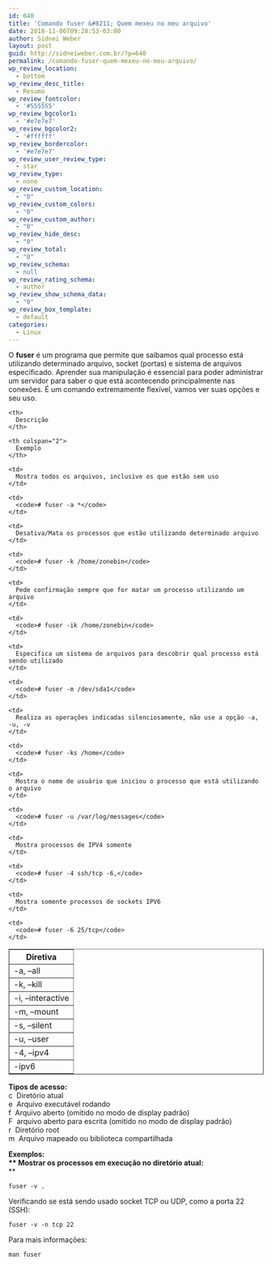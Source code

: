 ```yaml
---
id: 640
title: 'Comando fuser &#8211; Quem mexeu no meu arquivo'
date: 2018-11-06T09:28:53-03:00
author: Sidnei Weber
layout: post
guid: http://sidneiweber.com.br/?p=640
permalink: /comando-fuser-quem-mexeu-no-meu-arquivo/
wp_review_location:
  - bottom
wp_review_desc_title:
  - Resumo
wp_review_fontcolor:
  - '#555555'
wp_review_bgcolor1:
  - '#e7e7e7'
wp_review_bgcolor2:
  - '#ffffff'
wp_review_bordercolor:
  - '#e7e7e7'
wp_review_user_review_type:
  - star
wp_review_type:
  - none
wp_review_custom_location:
  - "0"
wp_review_custom_colors:
  - "0"
wp_review_custom_author:
  - "0"
wp_review_hide_desc:
  - "0"
wp_review_total:
  - "0"
wp_review_schema:
  - null
wp_review_rating_schema:
  - author
wp_review_show_schema_data:
  - "0"
wp_review_box_template:
  - default
categories:
  - Linux
---
```

O **fuser** é um programa que permite que saibamos qual processo está utilizando determinado arquivo, socket (portas) e sistema de arquivos especificado. Aprender sua manipulação é essencial para poder administrar um servidor para saber o que está acontecendo principalmente nas conexões. É um comando extremamente flexível, vamos ver suas opções e seu uso.

<table border="1" cellpadding="4" align="center">
  <tr>
    <th>
      Diretiva
    </th>

    <th>
      Descrição
    </th>

    <th colspan="2">
      Exemplo
    </th>
  </tr>

  <tr>
    <td>
      -a, &#8211;all
    </td>

    <td>
      Mostra todos os arquivos, inclusive os que estão sem uso
    </td>

    <td>
      <code># fuser -a *</code>
    </td>
  </tr>

  <tr>
    <td>
      -k, &#8211;kill
    </td>

    <td>
      Desativa/Mata os processos que estão utilizando determinado arquivo
    </td>

    <td>
      <code># fuser -k /home/zonebin</code>
    </td>
  </tr>

  <tr>
    <td>
      -i, &#8211;interactive
    </td>

    <td>
      Pede confirmação sempre que for matar um processo utilizando um arquivo
    </td>

    <td>
      <code># fuser -ik /home/zonebin</code>
    </td>
  </tr>

  <tr>
    <td>
      -m, &#8211;mount
    </td>

    <td>
      Especifica um sistema de arquivos para descobrir qual processo está sendo utilizado
    </td>

    <td>
      <code># fuser -m /dev/sda1</code>
    </td>
  </tr>

  <tr>
    <td>
      -s, &#8211;silent
    </td>

    <td>
      Realiza as operações indicadas silenciosamente, não use a opção -a, -u, -v
    </td>

    <td>
      <code># fuser -ks /home</code>
    </td>
  </tr>

  <tr>
    <td>
      -u, &#8211;user
    </td>

    <td>
      Mostra o nome de usuário que iniciou o processo que está utilizando o arquivo
    </td>

    <td>
      <code># fuser -u /var/log/messages</code>
    </td>
  </tr>

  <tr>
    <td>
      -4, &#8211;ipv4
    </td>

    <td>
      Mostra processos de IPV4 somente
    </td>

    <td>
      <code># fuser -4 ssh/tcp -6,</code>
    </td>
  </tr>

  <tr>
    <td>
      -ipv6
    </td>

    <td>
      Mostra somente processos de sockets IPV6
    </td>

    <td>
      <code># fuser -6 25/tcp</code>
    </td>
  </tr>
</table>

**Tipos de acesso:**  
c  Diretório atual  
e  Arquivo executável rodando  
f  Arquivo aberto (omitido no modo de display padrão)  
F  arquivo aberto para escrita (omitido no modo de display padrão)  
r  Diretório root  
m  Arquivo mapeado ou biblioteca compartilhada

**Exemplos:  
** Mostrar os processos em execução no diretório atual:**  
**

```shell
fuser -v .
```

Verificando se está sendo usado socket TCP ou UDP, como a porta 22 (SSH):

```shell
fuser -v -n tcp 22
```

Para mais informações:

```shell
man fuser
```
